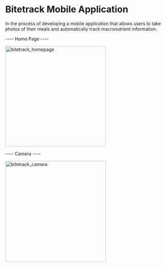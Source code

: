 # Bitetrack Mobile Application

In the process of developing a mobile application that allows users to take photos of their meals and automatically track macronutrient information. 

---- Home Page ----

<img width="315" alt="bitetrack_homepage" src="https://github.com/MelanieKent/cmd-f/assets/114884399/f8a39180-5155-4d6a-b123-83afd8a682a8">


---- Camera ----

<img width="316" alt="bitetrack_camera" src="https://github.com/MelanieKent/cmd-f/assets/114884399/492af053-1329-4730-a585-5792f6ffd855">


